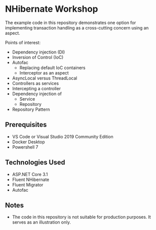 # NHibernate Workshop

The example code in this repository demonstrates one option for implementing transaction handling as a cross-cutting concern using an aspect.

Points of interest:

* Dependency injection (DI)
* Inversion of Control (IoC)
* Autofac
  * Replacing default IoC containers
  * Interceptor as an aspect
* AsyncLocal versus ThreadLocal
* Controllers as services
* Intercepting a controller
* Dependency injection of
  * Service
  * Repository
* Repository Pattern

## Prerequisites

* VS Code or Visual Studio 2019 Community Edition
* Docker Desktop
* Powershell 7

## Technologies Used

* ASP.NET Core 3.1
* Fluent NHibernate
* Fluent Migrator
* Autofac

## Notes

* The code in this repository is not suitable for production purposes. It serves as an illustration only.
